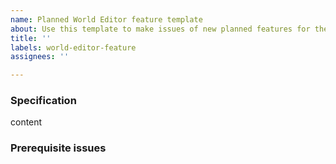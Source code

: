 ```yaml
---
name: Planned World Editor feature template
about: Use this template to make issues of new planned features for the World Editor.
title: ''
labels: world-editor-feature
assignees: ''

---
```


### Specification

content

### Prerequisite issues
